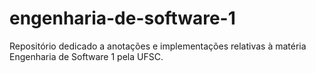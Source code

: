 # engenharia-de-software-1
Repositório dedicado a anotações e implementações relativas à matéria Engenharia de Software 1 pela UFSC.
